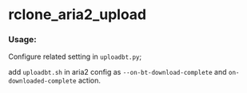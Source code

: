 # rclone_aria2_upload
### Usage:

Configure related setting in `uploadbt.py`;

add `uploadbt.sh` in aria2 config as `--on-bt-download-complete` and `on-downloaded-complete` action.
